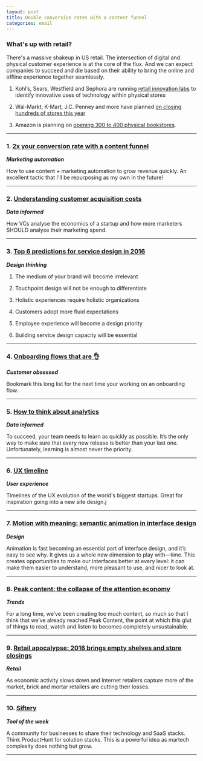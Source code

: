 ```yaml
---
layout: post
title: Double conversion rates with a content funnel
categories: email
---
```


### What's up with retail?

There's a massive shakeup in US retail. The intersection of digital and physical customer experience is at the core of the flux. And we can expect companies to succeed and die based on their ability to bring the online and offline experience together seamlessly.

1. Kohl’s, Sears, Westfield and Sephora are running [retail innovation labs][innoretail] to identify innovative uses of technology within physical stores

2. Wal-Markt, K-Mart, J.C. Penney and more have planned [on closing hundreds of stores this year][retailapoc]

3. Amazon is planning on [opening 300 to 400 physical bookstores][amazonstores].

[amazonstores]:http://www.cnbc.com/2016/02/02/amazon-plans-hundreds-of-physical-bookstores-dj-citing-mall-ceo.html

[innoretail]:http://www.retaildive.com/news/inside-three-retail-innovation-labs/411810/

***

### 1. [2x your conversion rate with a content funnel][contentconv]
_<strong>Marketing automation</strong>_

How to use content + marketing automation to grow revenue quickly. An excellent tactic that I'll be repurposing as my own in the future!

[contentconv]:https://medium.com/marketing-102/2x-your-conversion-rate-with-a-content-funnel-e408a4ccf254#.kb5ugu7lr

***

### 2. [Understanding customer acquisition costs][cac]
_<strong>Data informed</strong>_

How VCs analyse the economics of a startup and how more marketers SHOULD analyse their marketing spend.

[cac]:https://medium.com/venture-capital-growth-hacking/understanding-customer-acquisition-costs-74aec7538b4d#.lttsy61kk

***

### 3. [Top 6 predictions for service design in 2016][servicpreds]
_<strong>Design thinking</strong>_

1. The medium of your brand will become irrelevant

2. Touchpoint design will not be enough to differentiate

3. Holistic experiences require holistic organizations

4. Customers adopt more fluid expectations

5. Employee experience will become a design priority

6. Building service design capacity will be essential

[servicpreds]:https://medium.com/practical-service-design/top-6-predictions-for-service-design-in-2016-2e3d5c0e58de#.4f7cytu3k

***

### 4. [Onboarding flows that are 👌][onboard]
_<strong>Customer obsessed</strong>_

Bookmark this long list for the next time your working on an onboarding flow.

[onboard]:https://www.producthunt.com/@dontmitch/collections/onboarding-on-fleek

***

### 5. [How to think about analytics][thinkanalytics]
_<strong>Data informed</strong>_

To succeed, your team needs to learn as quickly as possible. It’s the only way to make sure that every new release is better than your last one. Unfortunately, learning is almost never the priority.

[thinkanalytics]:https://segment.com/academy/intro/how-to-think-about-analytics

***

### 6. [UX timeline][uxtimeline]
_<strong>User experience</strong>_

Timelines of the UX evolution of the world's biggest startups. Great for inspiration going into a new site design.j

[uxtimeline]:http://uxtimeline.com/

***

### 7. [Motion with meaning: semantic animation in interface design][motinmeaning]
_<strong>Design</strong>_

Animation is fast becoming an essential part of interface design, and it’s easy to see why. It gives us a whole new dimension to play with—time. This creates opportunities to make our interfaces better at every level: it can make them easier to understand, more pleasant to use, and nicer to look at.

[motinmeaning]:http://alistapart.com/article/motion-with-meaning-semantic-animation-in-interface-design

***

### 8. [Peak content: the collapse of the attention economy][peak]
_<strong>Trends</strong>_

For a long time, we’ve been creating too much content, so much so that I think that we’ve already reached Peak Content, the point at which this glut of things to read, watch and listen to becomes completely unsustainable.

[peak]:http://www.themediabriefing.com/article/peak-content-the-collapse-of-the-attention-economy

***

### 9. [Retail apocalypse: 2016 brings empty shelves and store closings][retailapoc]
_<strong>Retail</strong>_

As economic activity slows down and Internet retailers capture more of the market, brick and mortar retailers are cutting their losses.

[retailapoc]:http://www.zerohedge.com/news/2016-02-02/retail-apocalypse-2016-brings-empty-shelves-and-store-closings-all-across-america

***

### 10. [Siftery][Siftery]
_<strong>Tool of the week</strong>_

A community for businesses to share their technology and SaaS stacks. Think ProductHunt for solution stacks. This is a powerful idea as martech complexity does nothing but grow.

[Siftery]:https://siftery.com/

***
